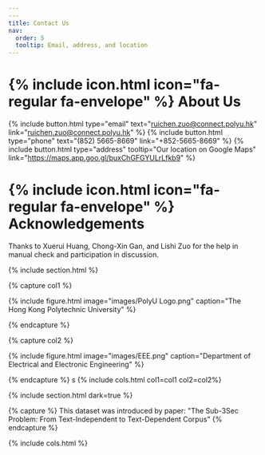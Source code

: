 ```yaml
---
---
title: Contact Us
nav:
  order: 5
  tooltip: Email, address, and location
---
```


# {% include icon.html icon="fa-regular fa-envelope" %} About Us

{%
  include button.html
  type="email"
  text="ruichen.zuo@connect.polyu.hk"
  link="ruichen.zuo@connect.polyu.hk"
%}
{%
  include button.html
  type="phone"
  text="(852) 5665-8669"
  link="+852-5665-8669"
%}
{%
  include button.html
  type="address"
  tooltip="Our location on Google Maps"
  link="https://maps.app.goo.gl/buxChGFGYULrLfkb9"
%}

# {% include icon.html icon="fa-regular fa-envelope" %} Acknowledgements
Thanks to Xuerui Huang, Chong-Xin Gan, and Lishi Zuo for the help in manual check and participation in discussion.

{% include section.html %}

{% capture col1 %}

{%
  include figure.html
  image="images/PolyU Logo.png"
  caption="The Hong Kong Polytechnic University"
%}

{% endcapture %}

{% capture col2 %}

{%
  include figure.html
  image="images/EEE.png"
  caption="Department of Electrical and Electronic Engineering"
%}

{% endcapture %}
s
{% include cols.html col1=col1 col2=col2%}

{% include section.html dark=true %}

{% capture %}
This dataset was introduced by paper: "The Sub-3Sec Problem: From Text-Independent to Text-Dependent Corpus"
{% endcapture %}

{% include cols.html %}
